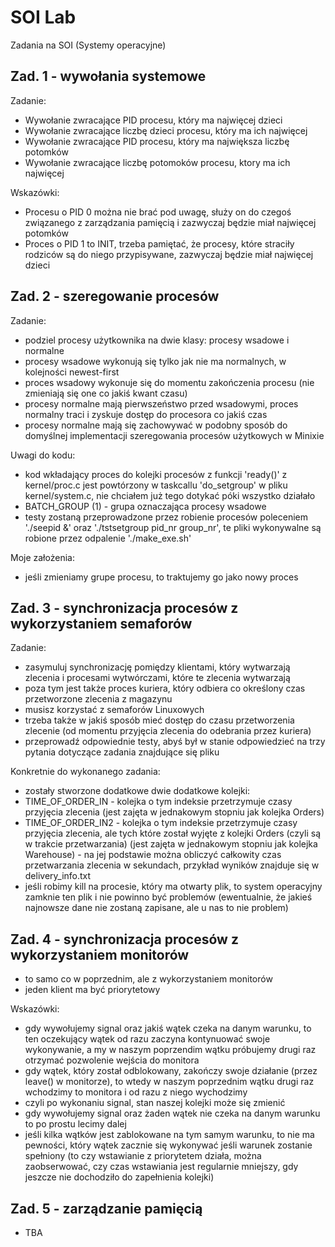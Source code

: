 # SOI Lab

Zadania na SOI (Systemy operacyjne)

## Zad. 1 - wywołania systemowe

Zadanie:

- Wywołanie zwracające PID procesu, który ma najwięcej dzieci
- Wywołanie zwracające liczbę dzieci procesu, który ma ich najwięcej
- Wywołanie zwracające PID procesu, który ma największa liczbę potomków
- Wywołanie zwracające liczbę potomoków procesu, ktory ma ich najwięcej

Wskazówki:

- Procesu o PID 0 można nie brać pod uwagę, służy on do czegoś związanego z zarządzania pamięcią i zazwyczaj będzie miał najwięcej potomków
- Proces o PID 1 to INIT, trzeba pamiętać, że procesy, które straciły rodziców są do niego przypisywane, zazwyczaj będzie miał najwięcej dzieci

## Zad. 2 - szeregowanie procesów

Zadanie:

- podziel procesy użytkownika na dwie klasy: procesy wsadowe i normalne
- procesy wsadowe wykonują się tylko jak nie ma normalnych, w kolejności newest-first
- proces wsadowy wykonuje się do momentu zakończenia procesu (nie zmieniają się one co jakiś kwant czasu)
- procesy normalne mają pierwszeństwo przed wsadowymi, proces normalny traci i zyskuje dostęp do procesora co jakiś czas
- procesy normalne mają się zachowywać w podobny sposób do domyślnej implementacji szeregowania procesów użytkowych w Minixie

Uwagi do kodu:

- kod wkładający proces do kolejki procesów z funkcji 'ready()' z kernel/proc.c jest powtórzony w taskcallu 'do_setgroup' w pliku kernel/system.c,
  nie chciałem już tego dotykać póki wszystko działało
- BATCH_GROUP (1) - grupa oznaczająca procesy wsadowe
- testy zostaną przeprowadzone przez robienie procesów poleceniem './seepid &' oraz './tstsetgroup pid_nr group_nr', te pliki wykonywalne są robione przez odpalenie './make_exe.sh'

Moje założenia:

- jeśli zmieniamy grupe procesu, to traktujemy go jako nowy proces

## Zad. 3 - synchronizacja procesów z wykorzystaniem semaforów

Zadanie:

- zasymuluj synchronizację pomiędzy klientami, który wytwarzają zlecenia i procesami wytwórczami, które te zlecenia wytwarzają
- poza tym jest także proces kuriera, który odbiera co określony czas przetworzone zlecenia z magazynu
- musisz korzystać z semaforów Linuxowych
- trzeba także w jakiś sposób mieć dostęp do czasu przetworzenia zlecenie (od momentu przyjęcia zlecenia do odebrania przez kuriera)
- przeprowadź odpowiednie testy, abyś był w stanie odpowiedzieć na trzy pytania dotyczące zadania znajdujące się pliku

Konkretnie do wykonanego zadania:

- zostały stworzone dodatkowe dwie dodatkowe kolejki:
- TIME_OF_ORDER_IN - kolejka o tym indeksie przetrzymuje czasy przyjęcia zlecenia (jest zajęta w jednakowym stopniu jak kolejka Orders)
- TIME_OF_ORDER_IN2 - kolejka o tym indeksie przetrzymuje czasy przyjęcia zlecenia, ale tych które został wyjęte z kolejki Orders (czyli są w trakcie przetwarzania) (jest zajęta w jednakowym stopniu jak kolejka Warehouse) - na jej podstawie można obliczyć całkowity czas przetwarzania zlecenia w sekundach, przykład wyników znajduje się w delivery_info.txt
- jeśli robimy kill na procesie, który ma otwarty plik, to system operacyjny zamknie ten plik i nie powinno być problemów (ewentualnie, że jakieś najnowsze dane nie zostaną zapisane, ale u nas to nie problem)

## Zad. 4 - synchronizacja procesów z wykorzystaniem monitorów

- to samo co w poprzednim, ale z wykorzystaniem monitorów
- jeden klient ma być priorytetowy

Wskazówki:

- gdy wywołujemy signal oraz jakiś wątek czeka na danym warunku, to ten oczekujący wątek od razu zaczyna kontynuować swoje
  wykonywanie, a my w naszym poprzendim wątku próbujemy drugi raz otrzymać pozwolenie wejścia do monitora
- gdy wątek, który został odblokowany, zakończy swoje działanie (przez leave() w monitorze), to wtedy w naszym poprzednim
  wątku drugi raz wchodzimy to monitora i od razu z niego wychodzimy
- czyli po wykonaniu signal, stan naszej kolejki może się zmienić
- gdy wywołujemy signal oraz żaden wątek nie czeka na danym warunku to po prostu lecimy dalej
- jeśli kilka wątków jest zablokowane na tym samym warunku, to nie ma pewności, który wątek zacznie się wykonywać jeśli warunek zostanie spełniony (to czy wstawianie z priorytetem działa, można zaobserwować, czy czas wstawiania jest regularnie mniejszy, gdy jeszcze nie dochodziło do zapełnienia kolejki)

## Zad. 5 - zarządzanie pamięcią

- TBA
